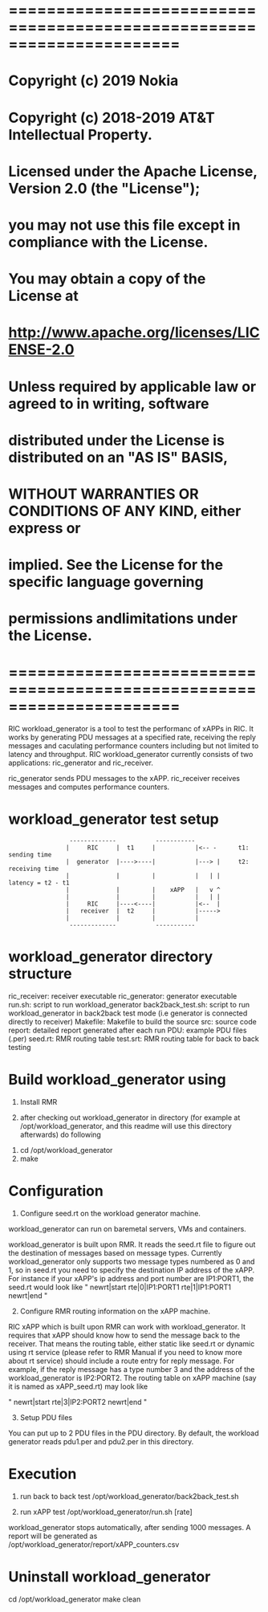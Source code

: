 # ======================================================================
#         Copyright (c) 2019 Nokia
#         Copyright (c) 2018-2019 AT&T Intellectual Property.

#    Licensed under the Apache License, Version 2.0 (the "License");
#    you may not use this file except in compliance with the License.
#    You may obtain a copy of the License at

#        http://www.apache.org/licenses/LICENSE-2.0

#    Unless required by applicable law or agreed to in writing, software
#    distributed under the License is distributed on an "AS IS" BASIS,
#    WITHOUT WARRANTIES OR CONDITIONS OF ANY KIND, either express or 
#    implied. See the License for the specific language governing 
#    permissions andlimitations under the License.
# ======================================================================

RIC workload_generator is a tool to test the performanc of xAPPs in RIC. It works by generating PDU messages at a specified rate, receiving the reply messages and caculating performance counters including but not limited to latency and throughput. RIC workload_generator currently consists of two applications: ric_generator and ric_receiver.

ric_generator sends PDU messages to the xAPP. ric_receiver receives messages and computes performance counters.

workload_generator test setup
============================================

                     -------------           -----------                     
                    |     RIC     |  t1     |           |<-- -      t1: sending time          
                    |  generator  |---->----|           |---> |     t2: receiving time
                    |             |         |           |   | |     latency = t2 - t1
                    |             |         |    xAPP   |   v ^
                    |             |         |           |   | |
                    |     RIC     |----<----|           |<--  |
                    |   receiver  |  t2     |           |----->
                    |             |         |           |
                     -------------           -----------


workload_generator directory structure
==============================================
ric_receiver: receiver executable
ric_generator: generator executable
run.sh: script to run workload_generator
back2back_test.sh: script to run workload_generator in back2back test mode (i.e generator is connected directly to receiver)
Makefile: Makefile to build the source
src: source code
report: detailed report generated after each run
PDU: example PDU files (.per)
seed.rt: RMR routing table
test.srt: RMR routing table for back to back testing

Build workload_generator using
=================================
1. Install RMR

2. after checking out workload_generator in directory (for example at /opt/workload_generator, and this readme will use this directory afterwards) do following
1) cd /opt/workload_generator
2) make

Configuration
===============================
1. Configure seed.rt on the workload generator machine.

workload_generator can run on baremetal servers, VMs and containers. 

workload_generator is built upon RMR. It reads the seed.rt file to figure out the destination of messages based on message types. Currently workload_generator only supports two message types numbered as 0 and 1, so in seed.rt you need to specify the destination IP address of the xAPP. For instance if your xAPP's ip address and port number are IP1:PORT1, the seed.rt would look like
"
newrt|start
     rte|0|IP1:PORT1
     rte|1|IP1:PORT1
newrt|end
"
   

2. Configure RMR routing information on the xAPP machine.

RIC xAPP which is built upon RMR can work with workload_generator. It requires that xAPP should know how to send the message back to the receiver. That means the routing table, either static like seed.rt or dynamic using rt service (please refer to RMR Manual if you need to know more about rt service) should include a route entry for reply message. For example, if the reply message has a type number 3 and the address of the workload_generator is IP2:PORT2. The routing table on xAPP machine (say it is named as xAPP_seed.rt) may look like

"
newrt|start
     rte|3|IP2:PORT2
newrt|end
"

3. Setup PDU files

You can put up to 2 PDU files in the PDU directory. By default, the workload generator reads pdu1.per and pdu2.per in this directory. 

Execution
=========================

1. run back to back test
/opt/workload_generator/back2back_test.sh

2. run xAPP test
/opt/workload_generator/run.sh [rate]

workload_generator stops automatically, after sending 1000 messages.
A report will be generated as /opt/workload_generator/report/xAPP_counters.csv

Uninstall workload_generator
=========================
cd /opt/workload_generator
make clean
